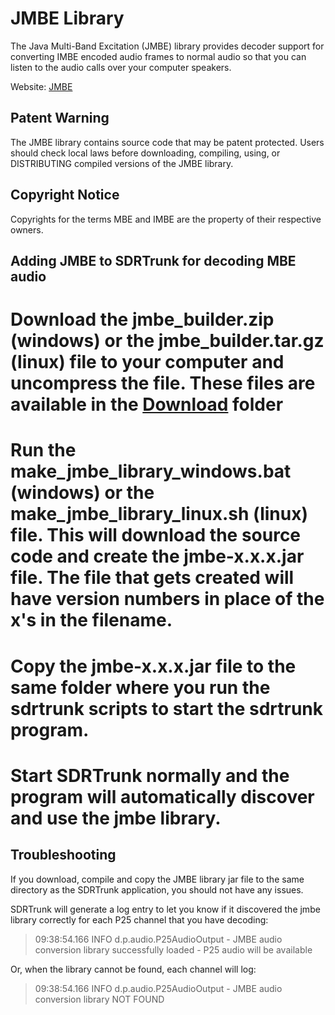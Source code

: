 # JMBE Library #

The Java Multi-Band Excitation (JMBE) library provides decoder support for converting IMBE encoded audio frames to normal audio so that you can listen to the audio calls over your computer speakers.

Website: [JMBE](https://github.com/DSheirer/jmbe)

## Patent Warning ##

The JMBE library contains source code that may be patent protected.  Users
should check local laws before downloading, compiling, using, or DISTRIBUTING
compiled versions of the JMBE library.

## Copyright Notice ##

Copyrights for the terms MBE and IMBE are the property of their respective
owners.

## Adding JMBE to SDRTrunk for decoding MBE audio ##

# Download the **jmbe\_builder.zip** (windows) or the **jmbe\_builder.tar.gz** (linux) file to your computer and uncompress the file.  These files are available in the [Download](https://drive.google.com/folderview?id=0B7BHsssXUq8eOHBTNndCczZTd0k&usp=sharing) folder

# Run the **make\_jmbe\_library\_windows.bat** (windows) or the **make\_jmbe\_library\_linux.sh** (linux) file.  This will download the source code and create the **jmbe-x.x.x.jar** file.  The file that gets created will have version numbers in place of the x's in the filename.

# Copy the **jmbe-x.x.x.jar** file to the same folder where you run the sdrtrunk scripts to start the sdrtrunk program.

# Start SDRTrunk normally and the program will automatically discover and use the jmbe library.

## Troubleshooting ##

If you download, compile and copy the JMBE library jar file to the same directory as the SDRTrunk application, you should not have any issues.

SDRTrunk will generate a log entry to let you know if it discovered the jmbe library correctly for each P25 channel that you have decoding:

> 09:38:54.166 INFO  d.p.audio.P25AudioOutput - JMBE audio conversion library successfully loaded - P25 audio will be available

Or, when the library cannot be found, each channel will log:

> 09:38:54.166 INFO  d.p.audio.P25AudioOutput - JMBE audio conversion  library NOT FOUND